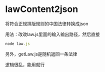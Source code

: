 # lawContent2json
 将符合正规排版规则的中国法律转换成json
 
用法：改改law.js里面的输入输出路径，然后直接
```js
node law.js
```
另外，getLaw.js是随机返回一条法律

逻辑很乱，能用就行

